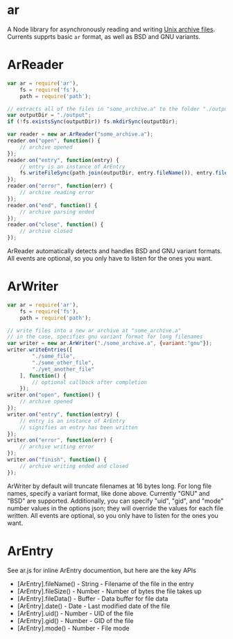 ar
====

A Node library for asynchronously reading and writing [Unix archive files](http://en.wikipedia.org/wiki/Ar_%28Unix%29). Currents supprts basic `ar` format, as well as BSD and GNU variants.

ArReader
======
```javascript
var ar = require('ar'),
    fs = require('fs'),
    path = require('path');

// extracts all of the files in "some_archive.a" to the folder "./output".
var outputDir = "./output";
if (!fs.existsSync(outputDir)) fs.mkdirSync(outputDir);

var reader = new ar.ArReader("some_archive.a");
reader.on("open", function() {
	// archive opened
});
reader.on("entry", function(entry) {
	// entry is an instance of ArEntry
	fs.writeFileSync(path.join(outputDir, entry.fileName()), entry.fileData());
});
reader.on("error", function(err) {
	// archive reading error
});
reader.on("end", function() {
	// archive parsing ended
});
reader.on("close", function() {
	// archive closed
});
```

ArReader automatically detects and handles BSD and GNU variant formats. All events are optional, so you only have to listen for the ones you want.

ArWriter
======
```javascript
var ar = require('ar'),
    fs = require('fs'),
    path = require('path');

// write files into a new ar archive at "some_archive.a"
// in the case, specifies gnu variant format for long filenames
var writer = new ar.ArWriter("./some_archive.a", {variant:"gnu"});
writer.writeEntries([
		"./some_file",
		"./some_other_file",
		"./yet_another_file"
	], function() {
		// optional callback after completion
	});
writer.on("open", function() {
	// archive opened
});
writer.on("entry", function(entry) {
	// entry is an instance of ArEntry
	// signifies an entry has been written
});
writer.on("error", function(err) {
	// archive writing error
});
writer.on("finish", function() {
	// archive writing ended and closed
});
```

ArWriter by default will truncate filenames at 16 bytes long. For long file names, specify a variant format, like done above. Currently "GNU" and "BSD" are supported. Additionally, you can specify "uid", "gid", and "mode" number values in the options json; they will override the values for each file written. All events are optional, so you only have to listen for the ones you want.

ArEntry
=======

See ar.js for inline ArEntry documention, but here are the key APIs

* [ArEntry].fileName() - String - Filename of the file in the entry
* [ArEntry].fileSize() - Number - Number of bytes the file takes up
* [ArEntry].fileData() - Buffer - Data buffer for file data
* [ArEntry].date() - Date - Last modified date of the file
* [ArEntry].uid() - Number - UID of the file
* [ArEntry].gid() - Number - GID of the file
* [ArEntry].mode() - Number - File mode
